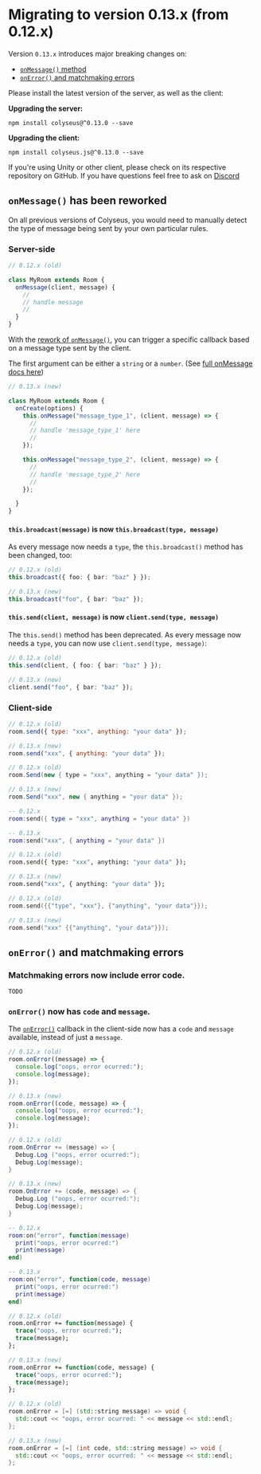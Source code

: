 # Migrating to version 0.13.x (from 0.12.x)

Version `0.13.x` introduces major breaking changes on:

- [`onMessage()` method](#onmessage-has-been-reworked)
- [`onError()` and matchmaking errors](#onerror-and-matchmaking-errors)

Please install the latest version of the server, as well as the client:

**Upgrading the server:**

```
npm install colyseus@^0.13.0 --save
```

**Upgrading the client:**

```
npm install colyseus.js@^0.13.0 --save
```

If you're using Unity or other client, please check on its respective repository on GitHub. If you have questions feel free to ask on [Discord](https://discord.gg/RY8rRS7)

## `onMessage()` has been reworked

On all previous versions of Colyseus, you would need to manually detect the type of message being sent by your own particular rules.

### Server-side

```typescript
// 0.12.x (old)

class MyRoom extends Room {
  onMessage(client, message) {
    //
    // handle message
    //
  }
}
```

With the [rework of `onMessage()`](https://github.com/colyseus/colyseus/issues/315), you can trigger a specific callback based on a message type sent by the client.

The first argument can be either a `string` or a `number`. (See [full onMessage docs here](/server/room/#onmessage-type-callback))

```typescript
// 0.13.x (new)

class MyRoom extends Room {
  onCreate(options) {
    this.onMessage("message_type_1", (client, message) => {
      //
      // handle 'message_type_1' here
      //
    });

    this.onMessage("message_type_2", (client, message) => {
      //
      // handle 'message_type_2' here
      //
    });

  }
}
```

#### `this.broadcast(message)` is now `this.broadcast(type, message)`

As every message now needs a `type`, the `this.broadcast()` method has been changed, too:

```typescript
// 0.12.x (old)
this.broadcast({ foo: { bar: "baz" } });

// 0.13.x (new)
this.broadcast("foo", { bar: "baz" });
```

#### `this.send(client, message)` is now `client.send(type, message)`

The `this.send()` method has been deprecated. As every message now needs a `type`, you can now use `client.send(type, message)`:

```typescript
// 0.12.x (old)
this.send(client, { foo: { bar: "baz" } });

// 0.13.x (new)
client.send("foo", { bar: "baz" });
```

### Client-side

```javascript fct_label="JavaScript"
// 0.12.x (old)
room.send({ type: "xxx", anything: "your data" });

// 0.13.x (new)
room.send("xxx", { anything: "your data" });
```

```csharp fct_label="C#"
// 0.12.x (old)
room.Send(new { type = "xxx", anything = "your data" });

// 0.13.x (new)
room.Send("xxx", new { anything = "your data" });
```

```lua fct_label="Lua"
-- 0.12.x
room:send({ type = "xxx", anything = "your data" })

-- 0.13.x
room:send("xxx", { anything = "your data" })
```

```haxe fct_label="Haxe"
// 0.12.x (old)
room.send({ type: "xxx", anything: "your data" });

// 0.13.x (new)
room.send("xxx", { anything: "your data" });
```

```cpp fct_label="C++"
// 0.12.x (old)
room.send({{"type", "xxx"}, {"anything", "your data"}});

// 0.13.x (new)
room.send("xxx" {{"anything", "your data"}});
```

## `onError()` and matchmaking errors

### Matchmaking errors now include error code.

```
TODO
```

### `onError()` now has `code` and `message`.

The [`onError()`](/client/room/#onerror) callback in the client-side now has a `code` and `message` available, instead of just a `message`.

```typescript fct_label="JavaScript"
// 0.12.x (old)
room.onError((message) => {
  console.log("oops, error ocurred:");
  console.log(message);
});

// 0.13.x (new)
room.onError((code, message) => {
  console.log("oops, error ocurred:");
  console.log(message);
});
```

```csharp fct_label="C#"
// 0.12.x (old)
room.OnError += (message) => {
  Debug.Log ("oops, error ocurred:");
  Debug.Log(message);
}

// 0.13.x (new)
room.OnError += (code, message) => {
  Debug.Log ("oops, error ocurred:");
  Debug.Log(message);
}
```

```lua fct_label="lua"
-- 0.12.x
room:on("error", function(message)
  print("oops, error ocurred:")
  print(message)
end)

-- 0.13.x
room:on("error", function(code, message)
  print("oops, error ocurred:")
  print(message)
end)
```

```haxe fct_label="Haxe"
// 0.12.x (old)
room.onError += function(message) {
  trace("oops, error ocurred:");
  trace(message);
};

// 0.13.x (new)
room.onError += function(code, message) {
  trace("oops, error ocurred:");
  trace(message);
};
```

```cpp fct_label="C++"
// 0.12.x (old)
room.onError = [=] (std::string message) => void {
  std::cout << "oops, error ocurred: " << message << std::endl;
};

// 0.13.x (new)
room.onError = [=] (int code, std::string message) => void {
  std::cout << "oops, error ocurred: " << message << std::endl;
};
```
